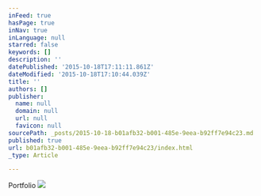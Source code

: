 ```yaml
---
inFeed: true
hasPage: true
inNav: true
inLanguage: null
starred: false
keywords: []
description: ''
datePublished: '2015-10-18T17:11:11.861Z'
dateModified: '2015-10-18T17:10:44.039Z'
title: ''
authors: []
publisher:
  name: null
  domain: null
  url: null
  favicon: null
sourcePath: _posts/2015-10-18-b01afb32-b001-485e-9eea-b92ff7e94c23.md
published: true
url: b01afb32-b001-485e-9eea-b92ff7e94c23/index.html
_type: Article

---
```

Portfolio
![](https://the-grid-user-content.s3-us-west-2.amazonaws.com/e01e624b-041b-49ed-8b96-6aa1ab496801.jpg)